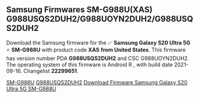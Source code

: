 <h2>Samsung Firmwares SM-G988U(XAS) G988USQS2DUH2/G988UOYN2DUH2/G988USQS2DUH2</h2>
Download the Samsung firmware for the ✅ <strong>Samsung Galaxy S20 Ultra 5G </strong> ⭐ <strong>SM-G988U</strong> with product code <strong>XAS</strong> <strong> from United States</strong>. This firmware has version number PDA <strong>G988USQS2DUH2</strong> and CSC G988UOYN2DUH2. The operating system of this firmware is Android R , with build date 2021-09-16. Changelist <strong>22299651</strong>.


[SM-G988U](https://samfirm.shop/samsung/model/SM-G988U)
[G988USQS2DUH2](https://samfirm.shop/samsung/pda/G988USQS2DUH2)
[Download Firmware Samsung Galaxy S20 Ultra 5G SM-G988U](https://samfirm.shop/samsung/firmware/457054)
